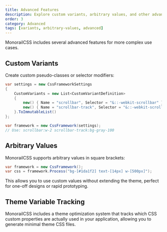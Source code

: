```yaml
---
title: Advanced Features
description: Explore custom variants, arbitrary values, and other advanced features
order: 3
category: Advanced
tags: [variants, arbitrary-values, advanced]
---
```


MonorailCSS includes several advanced features for more complex use cases.

## Custom Variants

Create custom pseudo-classes or selector modifiers:

```csharp
var settings = new CssFrameworkSettings
{
    CustomVariants = new List<CustomVariantDefinition>
    {
        new() { Name = "scrollbar", Selector = "&::-webkit-scrollbar" },
        new() { Name = "scrollbar-track", Selector = "&::-webkit-scrollbar-track" }
    }.ToImmutableList()
};

var framework = new CssFramework(settings);
// Use: scrollbar:w-2 scrollbar-track:bg-gray-100
```

## Arbitrary Values

MonorailCSS supports arbitrary values in square brackets:

```csharp
var framework = new CssFramework();
var css = framework.Process("bg-[#1da1f2] text-[14px] w-[500px]");
```

This allows you to use custom values without extending the theme, perfect for one-off designs or rapid prototyping.

## Theme Variable Tracking

MonorailCSS includes a theme optimization system that tracks which CSS custom properties are actually used in your application, allowing you to generate minimal theme CSS files.

